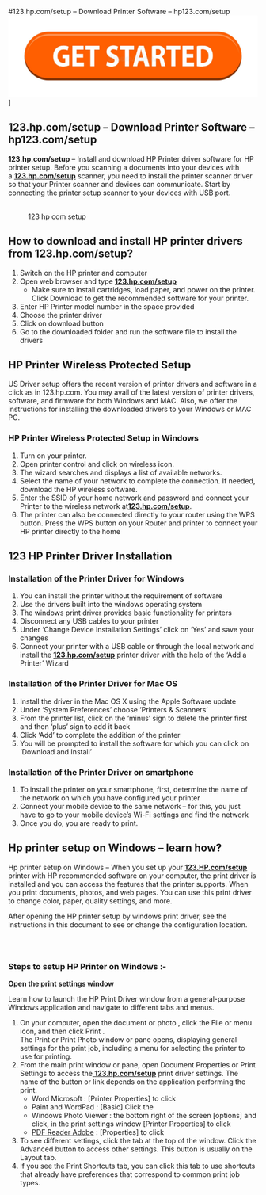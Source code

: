 #123.hp.com/setup – Download Printer Software – hp123.com/setup
![123.hp.com/setup](get-started-199847725.jpg)]
<div>
    <h2>123.hp.com/setup &ndash; Download Printer Software &ndash; hp123.com/setup</h2>
    <p><strong>123.hp.com/setup</strong> &ndash; Install and download HP Printer driver software for HP printer setup. Before you scanning a documents into your devices with a&nbsp;<a href="https://www.google.com/url?q=https%3A%2F%2Fsites.google.com%2Fsite%2F123hpcomsetupdownload%2F&sa=D&sntz=1&usg=AFQjCNG5Xvq8rRSlfUXqyyrCgJgA-vmuIg" rel="noreferrer noopener" target="_blank"><strong>123.hp.com/setup</strong></a> scanner, you need to install the printer scanner driver so that your Printer scanner and devices can communicate. Start by connecting the printer setup scanner to your devices with USB port.</p>
    <div>
        <figure><img src="https://lh6.googleusercontent.com/Pf0bGsgZjCO5H4QWZAPjw4-KkfGQ0ObBgTMGe6riSNkRKqa5vS96p0rUfZTrg-mbErr-iA=w1280" alt="">
            <figcaption>123 hp com setup</figcaption>
        </figure>
    </div>
    <h2>How to download and install HP printer drivers from 123.hp.com/setup?</h2>
    <ol>
        <li>Switch on the HP printer and computer</li>
        <li>Open web browser and type&nbsp;<a href="https://www.google.com/url?q=https%3A%2F%2Fsites.google.com%2Fsite%2F123hpcomsetupdownload%2F&sa=D&sntz=1&usg=AFQjCNG5Xvq8rRSlfUXqyyrCgJgA-vmuIg" rel="noreferrer noopener" target="_blank"><strong>123.hp.com/setup</strong></a>
            <ul>
                <li>Make sure to install cartridges, load paper, and power on the printer. Click Download to get the recommended software for your printer.</li>
            </ul>
        </li>
        <li>Enter HP Printer model number in the space provided</li>
        <li>Choose the printer driver</li>
        <li>Click on download button</li>
        <li>Go to the downloaded folder and run the software file to install the drivers</li>
    </ol>
    <h2>HP Printer Wireless Protected Setup</h2>
    <p>US Driver setup offers the recent version of printer drivers and software in a click as in 123.hp.com. You may avail of the latest version of printer drivers, software, and firmware for both Windows and MAC. Also, we offer the instructions for installing the downloaded drivers to your Windows or MAC PC.</p>
    <h3>HP Printer Wireless Protected Setup in Windows</h3>
    <ol>
        <li>Turn on your printer.</li>
        <li>Open printer control and click on wireless icon.</li>
        <li>The wizard searches and displays a list of available networks.</li>
        <li>Select the name of your network to complete the connection. If needed, download the HP wireless software.</li>
        <li>Enter the SSID of your home network and password and connect your Printer to the wireless network at<a href="https://www.google.com/url?q=https%3A%2F%2Fsites.google.com%2Fsite%2F123hpcomsetuphpprinter%2F&sa=D&sntz=1&usg=AFQjCNEmr-qvsFUVdN3APHvDKRVCVbIGGQ" rel="noreferrer noopener" target="_blank"><strong>123.hp.com/setup</strong></a>.</li>
        <li>The printer can also be connected directly to your router using the WPS button. Press the WPS button on your Router and printer to connect your HP printer directly to the home</li>
    </ol>
    <h2><strong>123 HP Printer Driver Installation</strong></h2>
    <h3><strong>Installation of the Printer Driver for Windows</strong></h3>
    <ol>
        <li>You can install the printer without the requirement of software</li>
        <li>Use the drivers built into the windows operating system</li>
        <li>The windows print driver provides basic functionality for printers</li>
        <li>Disconnect any USB cables to your printer</li>
        <li>Under &lsquo;Change Device Installation Settings&rsquo; click on &lsquo;Yes&rsquo; and save your changes</li>
        <li>Connect your printer with a USB cable or through the local network and install the&nbsp;<a href="https://www.google.com/url?q=https%3A%2F%2Fsites.google.com%2Fsite%2Fhp123comsetuphp%2F&sa=D&sntz=1&usg=AFQjCNGP5RsEhVBBZY3OqsmFqmZTKm-ZUw" rel="noreferrer noopener" target="_blank"><strong>123.hp.com/setup</strong></a> printer driver with the help of the &lsquo;Add a Printer&rsquo; Wizard</li>
    </ol>
    <h3><strong>Installation of the Printer Driver for Mac OS</strong></h3>
    <ol>
        <li>Install the driver in the Mac OS X using the Apple Software update</li>
        <li>Under &lsquo;System Preferences&rsquo; choose &lsquo;Printers &amp; Scanners&rsquo;</li>
        <li>From the printer list, click on the &lsquo;minus&rsquo; sign to delete the printer first and then &lsquo;plus&rsquo; sign to add it back</li>
        <li>Click &lsquo;Add&rsquo; to complete the addition of the printer</li>
        <li>You will be prompted to install the software for which you can click on &lsquo;Download and Install&rsquo;</li>
    </ol>
    <h3><strong>Installation of the Printer Driver on smartphone</strong></h3>
    <ol>
        <li>To install the printer on your smartphone, first, determine the name of the network on which you have configured your printer</li>
        <li>Connect your mobile device to the same network &ndash; for this, you just have to go to your mobile device&rsquo;s Wi-Fi settings and find the network</li>
        <li>Once you do, you are ready to print.</li>
    </ol>
    <h2><strong>Hp printer setup on Windows &ndash; learn how?</strong></h2>
    <p>Hp printer setup on Windows &ndash; When you set up your&nbsp;<a href="https://www.google.com/url?q=https%3A%2F%2Fsites.google.com%2Fsite%2F123hpcomsetupdownload%2F&sa=D&sntz=1&usg=AFQjCNG5Xvq8rRSlfUXqyyrCgJgA-vmuIg" rel="noreferrer noopener" target="_blank"><strong>123.HP.com/setup</strong></a> printer with HP recommended software on your computer, the print driver is installed and you can access the features that the printer supports. When you print documents, photos, and web pages. You can use this print driver to change color, paper, quality settings, and more.</p>
    <p>After opening the HP printer setup by windows print driver, see the instructions in this document to see or change the configuration location.</p>
    <h3><br></h3>
    <h3><strong>Steps to setup HP Printer on Windows :-</strong></h3>
    <p><strong>Open the print settings window</strong></p>
    <p>Learn how to launch the HP Print Driver window from a general-purpose Windows application and navigate to different tabs and menus.</p>
    <ol>
        <li>On your computer, open the document or photo , click the File or menu icon, and then click Print .<br>The Print or Print Photo window or pane opens, displaying general settings for the print job, including a menu for selecting the printer to use for printing.</li>
        <li>From the main print window or pane, open Document Properties or Print Settings to access the<a href="https://www.google.com/url?q=https%3A%2F%2Fsites.google.com%2Fsite%2F123hpcomsetupdownload%2F&sa=D&sntz=1&usg=AFQjCNG5Xvq8rRSlfUXqyyrCgJgA-vmuIg" rel="noreferrer noopener" target="_blank">&nbsp;</a><a href="https://www.google.com/url?q=https%3A%2F%2Fsites.google.com%2Fsite%2F123hpcomsetupdownload%2F&sa=D&sntz=1&usg=AFQjCNG5Xvq8rRSlfUXqyyrCgJgA-vmuIg" rel="noreferrer noopener" target="_blank"><strong>123.hp.com/setup</strong></a> print driver settings. The name of the button or link depends on the application performing the print.<ul>
                <li>Word Microsoft : [Printer Properties] to click</li>
                <li>Paint and WordPad : [Basic] Click the</li>
                <li>Windows Photo Viewer : the bottom right of the screen [options] and click, in the print settings window [Printer Properties] to click</li>
                <li><a href="https://www.google.com/url?q=https%3A%2F%2Fen.wikipedia.org%2Fwiki%2FPDF_Reader_Adobe&sa=D&sntz=1&usg=AFQjCNELfVgU96XGxdrXsXvHsRATY15P_A" rel="noreferrer noopener" target="_blank">PDF Reader Adobe</a> : [Properties] to click</li>
            </ul>
        </li>
        <li>To see different settings, click the tab at the top of the window. Click the Advanced button to access other settings. This button is usually on the Layout tab.</li>
        <li>If you see the Print Shortcuts tab, you can click this tab to use shortcuts that already have preferences that correspond to common print job types.</li>
    </ol>
    <div><br></div>
    <div><br></div>
</div>
<p><br></p>
